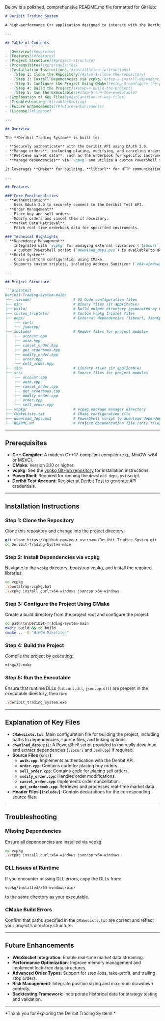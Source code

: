 Below is a polished, comprehensive README.md file formatted for GitHub:

```markdown
# Deribit Trading System

A high-performance C++ application designed to interact with the Deribit Test API for cryptocurrency trading. This project demonstrates secure API authentication, comprehensive order management, and real-time market data retrieval—all built with modern C++ standards and a modular architecture.

---

## Table of Contents

- [Overview](#overview)
- [Features](#features)
- [Project Structure](#project-structure)
- [Prerequisites](#prerequisites)
- [Installation Instructions](#installation-instructions)
  - [Step 1: Clone the Repository](#step-1-clone-the-repository)
  - [Step 2: Install Dependencies via vcpkg](#step-2-install-dependencies-via-vcpkg)
  - [Step 3: Configure the Project Using CMake](#step-3-configure-the-project-using-cmake)
  - [Step 4: Build the Project](#step-4-build-the-project)
  - [Step 5: Run the Executable](#step-5-run-the-executable)
- [Explanation of Key Files](#explanation-of-key-files)
- [Troubleshooting](#troubleshooting)
- [Future Enhancements](#future-enhancements)
- [License](#license)

---

## Overview

The **Deribit Trading System** is built to:

- **Securely authenticate** with the Deribit API using OAuth 2.0.
- **Manage orders**, including placing, modifying, and canceling orders.
- **Retrieve market data**, such as the orderbook for specific instruments.
- **Manage dependencies** via `vcpkg` and utilize a custom PowerShell script for downloading external libraries.

It leverages **CMake** for building, **libcurl** for HTTP communication, and **JsonCpp** for JSON parsing.

---

## Features

### Core Functionalities
- **Authentication**
  - Uses OAuth 2.0 to securely connect to the Deribit Test API.
- **Order Management**
  - Place buy and sell orders.
  - Modify orders and cancel them if necessary.
- **Market Data Retrieval**
  - Fetch real-time orderbook data for specified instruments.

### Technical Highlights
- **Dependency Management**
  - Integrated with `vcpkg` for managing external libraries (`libcurl`, `JsonCpp`).
  - A custom PowerShell script (`download_deps.ps1`) is available to download dependencies manually if needed.
- **Build System**
  - Cross-platform configuration using CMake.
  - Supports custom triplets, including Address Sanitizer (`x64-windows-asan`), for enhanced debugging.

---

## Project Structure

```plaintext
Deribit-Trading-System-main/
├── .vscode/                   # VS Code configuration files
├── bin/                       # Binary files (if applicable)
├── build/                     # Build output directory (generated by CMake)
├── custom_triplets/           # Custom vcpkg triplet files
├── deps/                      # External dependencies (libcurl, JsonCpp)
│   ├── curl/
│   └── jsoncpp/
├── include/                   # Header files for project modules
│   ├── account.hpp
│   ├── auth.hpp
│   ├── cancel_order.hpp
│   ├── get_orderbook.hpp
│   ├── modify_order.hpp
│   ├── order.hpp
│   └── sell_order.hpp
├── lib/                       # Library files (if applicable)
├── src/                       # Source files for project modules
│   ├── account.cpp
│   ├── auth.cpp
│   ├── cancel_order.cpp
│   ├── get_orderbook.cpp
│   ├── modify_order.cpp
│   ├── order.cpp
│   └── sell_order.cpp
├── vcpkg/                     # vcpkg package manager directory
├── CMakeLists.txt             # CMake configuration file
├── download_deps.ps1          # PowerShell script to download dependencies
└── README.md                  # Project documentation file (this file)
```

---

## Prerequisites

- **C++ Compiler**: A modern C++17-compliant compiler (e.g., MinGW-w64 or MSVC).
- **CMake**: Version 3.10 or higher.
- **vcpkg**: See the [vcpkg GitHub repository](https://github.com/microsoft/vcpkg) for installation instructions.
- **PowerShell**: Required for running the `download_deps.ps1` script.
- **Deribit Test Account**: Register at [Deribit Test](https://test.deribit.com) to generate API credentials.

---

## Installation Instructions

### Step 1: Clone the Repository

Clone this repository and change into the project directory:

```bash
git clone https://github.com/your_username/Deribit-Trading-System.git
cd Deribit-Trading-System-main
```

### Step 2: Install Dependencies via vcpkg

Navigate to the `vcpkg` directory, bootstrap vcpkg, and install the required libraries:

```bash
cd vcpkg
.\bootstrap-vcpkg.bat
.\vcpkg install curl:x64-windows jsoncpp:x64-windows
```

### Step 3: Configure the Project Using CMake

Create a build directory from the project root and configure the project:

```bash
cd path\to\Deribit-Trading-System-main
mkdir build && cd build
cmake .. -G "MinGW Makefiles"
```

### Step 4: Build the Project

Compile the project by executing:

```bash
mingw32-make
```

### Step 5: Run the Executable

Ensure that runtime DLLs (`libcurl.dll`, `jsoncpp.dll`) are present in the executable directory, then run:

```bash
.\deribit_trading_system.exe
```

---

## Explanation of Key Files

- **`CMakeLists.txt`**: Main configuration file for building the project, including paths to dependencies, source files, and linking options.
- **`download_deps.ps1`**: A PowerShell script provided to manually download and extract dependencies (`libcurl` and `JsonCpp`) if required.
- **Source Files (`src/`)**:
  - **`auth.cpp`**: Implements authentication with the Deribit API.
  - **`order.cpp`**: Contains code for placing buy orders.
  - **`sell_order.cpp`**: Contains code for placing sell orders.
  - **`modify_order.cpp`**: Handles order modifications.
  - **`cancel_order.cpp`**: Implements order cancellation.
  - **`get_orderbook.cpp`**: Retrieves and processes real-time market data.
- **Header Files (`include/`)**: Contain declarations for the corresponding source files.

---

## Troubleshooting

### Missing Dependencies
Ensure all dependencies are installed via vcpkg:

```bash
cd vcpkg
.\vcpkg install curl:x64-windows jsoncpp:x64-windows
```

### DLL Issues at Runtime
If you encounter missing DLL errors, copy the DLLs from:

```
vcpkg/installed/x64-windows/bin/
```

to the same directory as your executable.

### CMake Build Errors
Confirm that paths specified in the `CMakeLists.txt` are correct and reflect your project’s directory structure.

---

## Future Enhancements

- **WebSocket Integration**: Enable real-time market data streaming.
- **Performance Optimization**: Improve memory management and implement lock-free data structures.
- **Advanced Order Types**: Support for stop-loss, take-profit, and trailing stop orders.
- **Risk Management**: Integrate position sizing and maximum drawdown controls.
- **Backtesting Framework**: Incorporate historical data for strategy testing and validation.

---

*Thank you for exploring the Deribit Trading System! *
